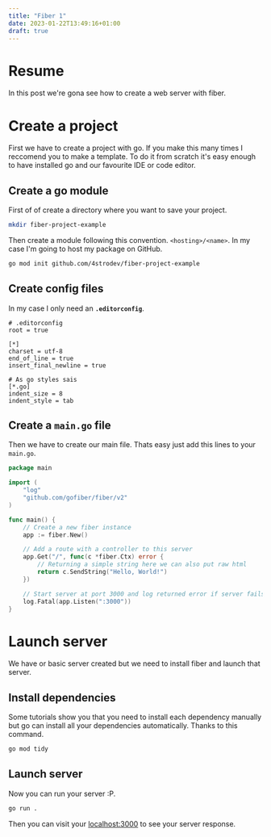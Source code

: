 ```yaml
---
title: "Fiber 1"
date: 2023-01-22T13:49:16+01:00
draft: true
---
```


# Resume
In this post we're gona see how to create a web server with fiber.

# Create a project
First we have to create a project with go. If you make this many times I reccomend you to make a template.
To do it from scratch it's easy enough to have installed go and our favourite IDE or code editor.

## Create a go module
First of of create a directory where you want to save your project.

```sh
mkdir fiber-project-example
```

Then create a module following this convention. `<hosting>/<name>`.
In my case I'm going to host my package on GitHub.

```sh
go mod init github.com/4strodev/fiber-project-example
```

## Create config files
In my case I only need an **`.editorconfig`**.
```.editorconfig
# .editorconfig
root = true

[*]
charset = utf-8
end_of_line = true
insert_final_newline = true

# As go styles sais
[*.go]
indent_size = 8
indent_style = tab
```

## Create a `main.go` file
Then we have to create our main file. Thats easy just add this lines to your `main.go`.

```go
package main

import (
	"log"
	"github.com/gofiber/fiber/v2"
)

func main() {
	// Create a new fiber instance
	app := fiber.New()

	// Add a route with a controller to this server
	app.Get("/", func(c *fiber.Ctx) error {
		// Returning a simple string here we can also put raw html
		return c.SendString("Hello, World!")
	})

	// Start server at port 3000 and log returned error if server fails
	log.Fatal(app.Listen(":3000"))
}
```

# Launch server
We have or basic server created but we need to install fiber and launch that server.

## Install dependencies
Some tutorials show you that you need to install each dependency manually but go can
install all your dependencies automatically. Thanks to this command.

```sh
go mod tidy
```

## Launch server
Now you can run your server :P.

```sh
go run .
```

Then you can visit your [localhost:3000](http://localhost:3000) to see your server response.

